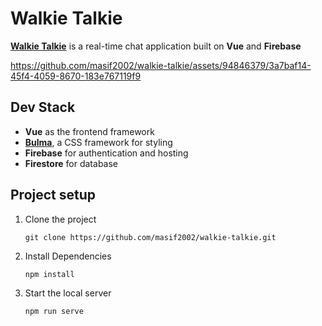# Walkie Talkie
**[Walkie Talkie](https://walkie-talkie-asif.web.app/)** is a real-time chat application built on **Vue** and **Firebase**

https://github.com/masif2002/walkie-talkie/assets/94846379/3a7baf14-45f4-4059-8670-183e767119f9

## Dev Stack
* **Vue** as the frontend framework
* **[Bulma](https://bulma.io/)**, a CSS framework for styling
* **Firebase** for authentication and hosting 
* **Firestore** for database

## Project setup

1. Clone the project
    ```
    git clone https://github.com/masif2002/walkie-talkie.git
    ```
1. Install Dependencies
    ```
    npm install
    ```
1. Start the local server
    ```
    npm run serve
    ```
